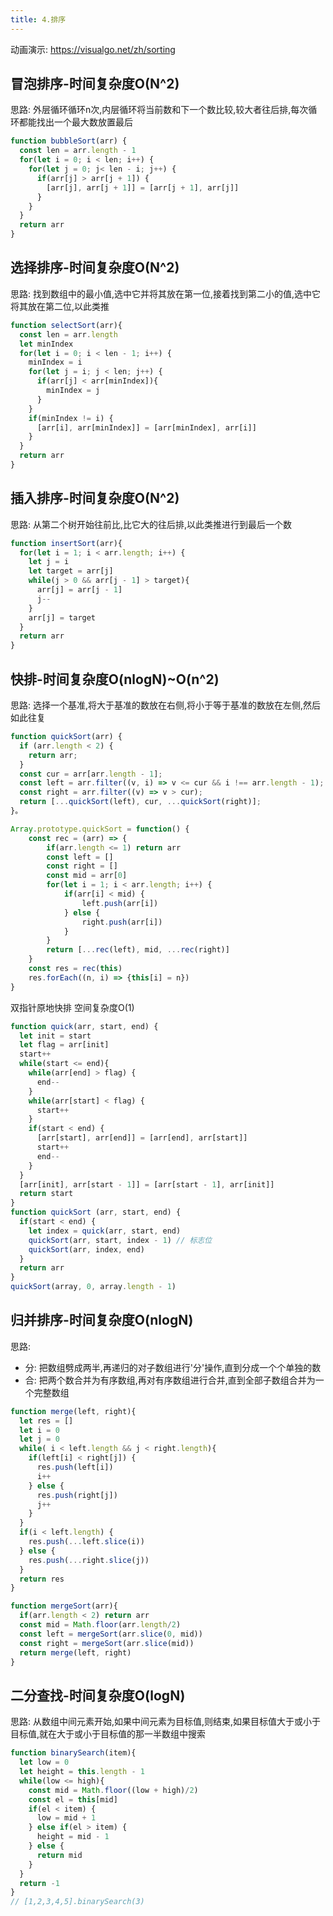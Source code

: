 ```yaml
---
title: 4.排序
---
```

动画演示: https://visualgo.net/zh/sorting
## 冒泡排序-时间复杂度O(N^2)
思路: 外层循环循环n次,内层循环将当前数和下一个数比较,较大者往后排,每次循环都能找出一个最大数放置最后  

```js
function bubbleSort(arr) {
  const len = arr.length - 1
  for(let i = 0; i < len; i++) {
    for(let j = 0; j< len - i; j++) {
      if(arr[j] > arr[j + 1]) {
        [arr[j], arr[j + 1]] = [arr[j + 1], arr[j]]
      }
    }
  }
  return arr
}
```
## 选择排序-时间复杂度O(N^2)
思路: 找到数组中的最小值,选中它并将其放在第一位,接着找到第二小的值,选中它将其放在第二位,以此类推 
```js
function selectSort(arr){
  const len = arr.length
  let minIndex
  for(let i = 0; i < len - 1; i++) {
    minIndex = i
    for(let j = i; j < len; j++) {
      if(arr[j] < arr[minIndex]){
        minIndex = j
      }
    }
    if(minIndex != i) {
      [arr[i], arr[minIndex]] = [arr[minIndex], arr[i]]
    }
  }
  return arr
}
```
## 插入排序-时间复杂度O(N^2)
思路: 从第二个树开始往前比,比它大的往后排,以此类推进行到最后一个数 
```js
function insertSort(arr){
  for(let i = 1; i < arr.length; i++) {
    let j = i
    let target = arr[j]
    while(j > 0 && arr[j - 1] > target){
      arr[j] = arr[j - 1]
      j--
    }
    arr[j] = target
  }
  return arr
}
```
## 快排-时间复杂度O(nlogN)~O(n^2)
思路: 选择一个基准,将大于基准的数放在右侧,将小于等于基准的数放在左侧,然后如此往复
```js
function quickSort(arr) {
  if (arr.length < 2) {
    return arr;
  }
  const cur = arr[arr.length - 1];
  const left = arr.filter((v, i) => v <= cur && i !== arr.length - 1);
  const right = arr.filter((v) => v > cur);
  return [...quickSort(left), cur, ...quickSort(right)];
}。
```
```js
Array.prototype.quickSort = function() {
	const rec = (arr) => {
		if(arr.length <= 1) return arr
		const left = []
		const right = []
		const mid = arr[0]
		for(let i = 1; i < arr.length; i++) {
			if(arr[i] < mid) {
				left.push(arr[i])
			} else {
				right.push(arr[i])
			}
		}
		return [...rec(left), mid, ...rec(right)]
	}
	const res = rec(this)
	res.forEach((n, i) => {this[i] = n})
}
```
双指针原地快排 空间复杂度O(1)
```js
function quick(arr, start, end) {
  let init = start
  let flag = arr[init]
  start++
  while(start <= end){
    while(arr[end] > flag) {
      end--
    } 
    while(arr[start] < flag) {
      start++
    }
    if(start < end) {
      [arr[start], arr[end]] = [arr[end], arr[start]]
      start++
      end--
    }
  }
  [arr[init], arr[start - 1]] = [arr[start - 1], arr[init]]
  return start
}
function quickSort (arr, start, end) {
  if(start < end) {
    let index = quick(arr, start, end)
    quickSort(arr, start, index - 1) // 标志位
    quickSort(arr, index, end)
  }
  return arr
}
quickSort(array, 0, array.length - 1)
```
## 归并排序-时间复杂度O(nlogN)
思路: 
- 分: 把数组劈成两半,再递归的对子数组进行'分'操作,直到分成一个个单独的数
- 合: 把两个数合并为有序数组,再对有序数组进行合并,直到全部子数组合并为一个完整数组
```js
function merge(left, right){
  let res = []
  let i = 0
  let j = 0
  while( i < left.length && j < right.length){
    if(left[i] < right[j]) {
      res.push(left[i])
      i++
    } else {
      res.push(right[j])
      j++
    }
  }
  if(i < left.length) {
    res.push(...left.slice(i))
  } else {
    res.push(...right.slice(j))
  }
  return res
}

function mergeSort(arr){
  if(arr.length < 2) return arr
  const mid = Math.floor(arr.length/2)
  const left = mergeSort(arr.slice(0, mid))
  const right = mergeSort(arr.slice(mid))
  return merge(left, right)
}
```
## 二分查找-时间复杂度O(logN)
思路: 从数组中间元素开始,如果中间元素为目标值,则结束,如果目标值大于或小于目标值,就在大于或小于目标值的那一半数组中搜索
```js
function binarySearch(item){
  let low = 0
  let height = this.length - 1
  while(low <= high){
    const mid = Math.floor((low + high)/2)
    const el = this[mid]
    if(el < item) {
      low = mid + 1
    } else if(el > item) {
      height = mid - 1
    } else {
      return mid
    }
  }
  return -1
}
// [1,2,3,4,5].binarySearch(3)
```